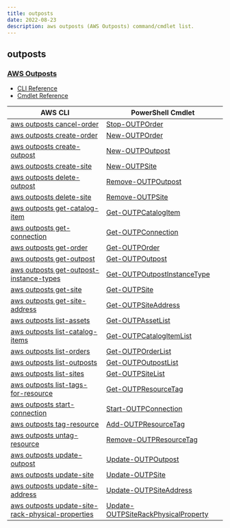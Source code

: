 ```yaml
---
title: outposts
date: 2022-08-23
description: aws outposts (AWS Outposts) command/cmdlet list.
---
```


## outposts

### [AWS Outposts](https://aws.amazon.com/outposts/)

* [CLI Reference](https://docs.aws.amazon.com/cli/latest/reference/outposts/index.html)
* [Cmdlet Reference](https://docs.aws.amazon.com/powershell/latest/reference/items/Outposts_cmdlets.html)

|AWS CLI|PowerShell Cmdlet|
|----|----|
|[aws outposts cancel-order](https://docs.aws.amazon.com/cli/latest/reference/outposts/cancel-order.html)|[Stop-OUTPOrder](https://docs.aws.amazon.com/powershell/latest/reference/items/Stop-OUTPOrder.html)|
|[aws outposts create-order](https://docs.aws.amazon.com/cli/latest/reference/outposts/create-order.html)|[New-OUTPOrder](https://docs.aws.amazon.com/powershell/latest/reference/items/New-OUTPOrder.html)|
|[aws outposts create-outpost](https://docs.aws.amazon.com/cli/latest/reference/outposts/create-outpost.html)|[New-OUTPOutpost](https://docs.aws.amazon.com/powershell/latest/reference/items/New-OUTPOutpost.html)|
|[aws outposts create-site](https://docs.aws.amazon.com/cli/latest/reference/outposts/create-site.html)|[New-OUTPSite](https://docs.aws.amazon.com/powershell/latest/reference/items/New-OUTPSite.html)|
|[aws outposts delete-outpost](https://docs.aws.amazon.com/cli/latest/reference/outposts/delete-outpost.html)|[Remove-OUTPOutpost](https://docs.aws.amazon.com/powershell/latest/reference/items/Remove-OUTPOutpost.html)|
|[aws outposts delete-site](https://docs.aws.amazon.com/cli/latest/reference/outposts/delete-site.html)|[Remove-OUTPSite](https://docs.aws.amazon.com/powershell/latest/reference/items/Remove-OUTPSite.html)|
|[aws outposts get-catalog-item](https://docs.aws.amazon.com/cli/latest/reference/outposts/get-catalog-item.html)|[Get-OUTPCatalogItem](https://docs.aws.amazon.com/powershell/latest/reference/items/Get-OUTPCatalogItem.html)|
|[aws outposts get-connection](https://docs.aws.amazon.com/cli/latest/reference/outposts/get-connection.html)|[Get-OUTPConnection](https://docs.aws.amazon.com/powershell/latest/reference/items/Get-OUTPConnection.html)|
|[aws outposts get-order](https://docs.aws.amazon.com/cli/latest/reference/outposts/get-order.html)|[Get-OUTPOrder](https://docs.aws.amazon.com/powershell/latest/reference/items/Get-OUTPOrder.html)|
|[aws outposts get-outpost](https://docs.aws.amazon.com/cli/latest/reference/outposts/get-outpost.html)|[Get-OUTPOutpost](https://docs.aws.amazon.com/powershell/latest/reference/items/Get-OUTPOutpost.html)|
|[aws outposts get-outpost-instance-types](https://docs.aws.amazon.com/cli/latest/reference/outposts/get-outpost-instance-types.html)|[Get-OUTPOutpostInstanceType](https://docs.aws.amazon.com/powershell/latest/reference/items/Get-OUTPOutpostInstanceType.html)|
|[aws outposts get-site](https://docs.aws.amazon.com/cli/latest/reference/outposts/get-site.html)|[Get-OUTPSite](https://docs.aws.amazon.com/powershell/latest/reference/items/Get-OUTPSite.html)|
|[aws outposts get-site-address](https://docs.aws.amazon.com/cli/latest/reference/outposts/get-site-address.html)|[Get-OUTPSiteAddress](https://docs.aws.amazon.com/powershell/latest/reference/items/Get-OUTPSiteAddress.html)|
|[aws outposts list-assets](https://docs.aws.amazon.com/cli/latest/reference/outposts/list-assets.html)|[Get-OUTPAssetList](https://docs.aws.amazon.com/powershell/latest/reference/items/Get-OUTPAssetList.html)|
|[aws outposts list-catalog-items](https://docs.aws.amazon.com/cli/latest/reference/outposts/list-catalog-items.html)|[Get-OUTPCatalogItemList](https://docs.aws.amazon.com/powershell/latest/reference/items/Get-OUTPCatalogItemList.html)|
|[aws outposts list-orders](https://docs.aws.amazon.com/cli/latest/reference/outposts/list-orders.html)|[Get-OUTPOrderList](https://docs.aws.amazon.com/powershell/latest/reference/items/Get-OUTPOrderList.html)|
|[aws outposts list-outposts](https://docs.aws.amazon.com/cli/latest/reference/outposts/list-outposts.html)|[Get-OUTPOutpostList](https://docs.aws.amazon.com/powershell/latest/reference/items/Get-OUTPOutpostList.html)|
|[aws outposts list-sites](https://docs.aws.amazon.com/cli/latest/reference/outposts/list-sites.html)|[Get-OUTPSiteList](https://docs.aws.amazon.com/powershell/latest/reference/items/Get-OUTPSiteList.html)|
|[aws outposts list-tags-for-resource](https://docs.aws.amazon.com/cli/latest/reference/outposts/list-tags-for-resource.html)|[Get-OUTPResourceTag](https://docs.aws.amazon.com/powershell/latest/reference/items/Get-OUTPResourceTag.html)|
|[aws outposts start-connection](https://docs.aws.amazon.com/cli/latest/reference/outposts/start-connection.html)|[Start-OUTPConnection](https://docs.aws.amazon.com/powershell/latest/reference/items/Start-OUTPConnection.html)|
|[aws outposts tag-resource](https://docs.aws.amazon.com/cli/latest/reference/outposts/tag-resource.html)|[Add-OUTPResourceTag](https://docs.aws.amazon.com/powershell/latest/reference/items/Add-OUTPResourceTag.html)|
|[aws outposts untag-resource](https://docs.aws.amazon.com/cli/latest/reference/outposts/untag-resource.html)|[Remove-OUTPResourceTag](https://docs.aws.amazon.com/powershell/latest/reference/items/Remove-OUTPResourceTag.html)|
|[aws outposts update-outpost](https://docs.aws.amazon.com/cli/latest/reference/outposts/update-outpost.html)|[Update-OUTPOutpost](https://docs.aws.amazon.com/powershell/latest/reference/items/Update-OUTPOutpost.html)|
|[aws outposts update-site](https://docs.aws.amazon.com/cli/latest/reference/outposts/update-site.html)|[Update-OUTPSite](https://docs.aws.amazon.com/powershell/latest/reference/items/Update-OUTPSite.html)|
|[aws outposts update-site-address](https://docs.aws.amazon.com/cli/latest/reference/outposts/update-site-address.html)|[Update-OUTPSiteAddress](https://docs.aws.amazon.com/powershell/latest/reference/items/Update-OUTPSiteAddress.html)|
|[aws outposts update-site-rack-physical-properties](https://docs.aws.amazon.com/cli/latest/reference/outposts/update-site-rack-physical-properties.html)|[Update-OUTPSiteRackPhysicalProperty](https://docs.aws.amazon.com/powershell/latest/reference/items/Update-OUTPSiteRackPhysicalProperty.html)|

